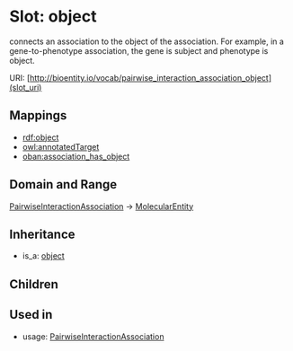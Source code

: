 # Slot: object


connects an association to the object of the association. For example, in a gene-to-phenotype association, the gene is subject and phenotype is object.

URI: [http://bioentity.io/vocab/pairwise_interaction_association_object](slot_uri)
## Mappings

 * [rdf:object](http://purl.obolibrary.org/obo/rdf_object)
 * [owl:annotatedTarget](http://purl.obolibrary.org/obo/owl_annotatedTarget)
 * [oban:association_has_object](http://purl.obolibrary.org/obo/oban_association_has_object)
## Domain and Range

[PairwiseInteractionAssociation](PairwiseInteractionAssociation.md) -> [MolecularEntity](MolecularEntity.md)
## Inheritance

 *  is_a: [object](object.md)
## Children

## Used in

 *  usage: [PairwiseInteractionAssociation](PairwiseInteractionAssociation.md)
